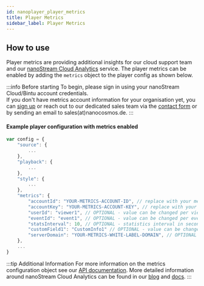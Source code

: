 ```yaml
---
id: nanoplayer_player_metrics
title: Player Metrics
sidebar_label: Player Metrics
---
```


## How to use 

Player metrics are providing additional insights for our cloud support team and our [nanoStream Cloud Analytics](../cloud/analytics) service. The player metrics can be enabled by adding the `metrics` object to the player config as shown below.

:::info Before starting
To begin, please sign in using your nanoStream Cloud/Bintu account credentials. <br/>
If you don't have metrics account information for your organisation yet, you can [sign up](https://dashboard.nanostream.cloud/auth?signup) or reach out to our dedicated sales team via the [contact form](https://www.nanocosmos.de/contact) or by sending an email to sales(at)nanocosmos.de.
:::

#### Example player configuration with metrics enabled

```js
var config = {
    "source": {
        ...
    },
    "playback": {
        ...
    },
    "style": {
        ...
    },
    "metrics": {
        "accountId": "YOUR-METRICS-ACCOUNT-ID", // replace with your metrics account id
        "accountKey": "YOUR-METRICS-ACCOUNT-KEY", // replace with your metrics account key
        "userId": "viewer1", // OPTIONAL - value can be changed per viewer
        "eventId": "event1", // OPTIONAL - value can be changed per event
        "statsInterval": 10, // OPTIONAL - statistics interval in seconds
        "customField1": "CustomInfo1" // OPTIONAL - value can be changed
        "serverDomain": "YOUR-METRICS-WHITE-LABEL-DOMAIN", // OPTIONAL - default is "glog1.nanocosmos.de". SINCE 4.31.0
    },
    ...
}
```


:::tip Additional Information
 For more information on the metrics configuration object see our [API documentation](./nanoplayer_api/#NanoPlayer..config). More detailed information around nanoStream Cloud Analytics can be found in our [blog](https://www.nanocosmos.de/blog/2019/09/nanostream-analytics-get-insights-in-your-nanostream-cloud-service-and-h5live-player-performance/) and [docs](../cloud/analytics).
:::

